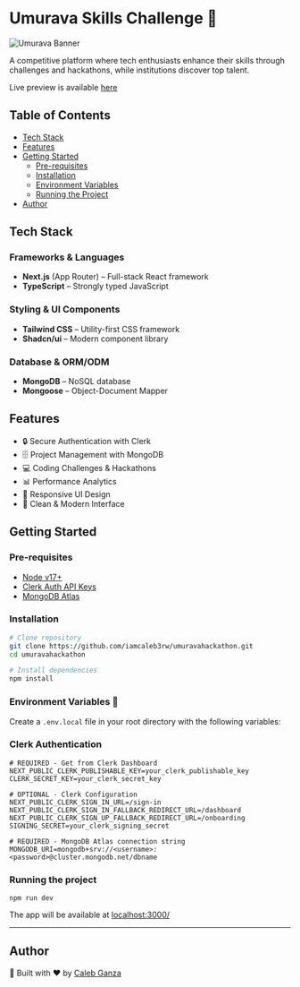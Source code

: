 # Umurava Skills Challenge 🚀

![Umurava Banner](https://placehold.co/1200x400/286EF0/white?text=Umurava+Skills+Challenge\nShowcase+Your+Tech+Prowess!&font=worksans)

A competitive platform where tech enthusiasts enhance their skills through challenges and hackathons, while institutions discover top talent.

Live preview is available [here](https://umuravahackathon.vercel.app)

## Table of Contents

- [Tech Stack](#tech-stack)
- [Features](#features)
- [Getting Started](#getting-started)
  - [Pre-requisites](#pre-requisites)
  - [Installation](#installation)
  - [Environment Variables](#environment-variables)
  - [Running the Project](#running-the-project)
- [Author](#author)

## Tech Stack

### Frameworks & Languages

- **Next.js** (App Router) – Full-stack React framework
- **TypeScript** – Strongly typed JavaScript

### Styling & UI Components

- **Tailwind CSS** – Utility-first CSS framework
- **Shadcn/ui** – Modern component library

### Database & ORM/ODM

- **MongoDB** – NoSQL database
- **Mongoose** – Object-Document Mapper

## Features

- 🔒 Secure Authentication with Clerk
- 🗄️ Project Management with MongoDB
- 💻 Coding Challenges & Hackathons
- 📊 Performance Analytics
- 📱 Responsive UI Design
- 🎨 Clean & Modern Interface

## Getting Started

### Pre-requisites

- [Node v17+](https://nodejs.org/en/download)
- [Clerk Auth API Keys](https://clerk.com)
- [MongoDB Atlas](https://www.mongodb.com/products/platform/atlas-database)

### Installation

```bash
# Clone repository
git clone https://github.com/iamcaleb3rw/umuravahackathon.git
cd umuravahackathon

# Install dependencies
npm install
```

### Environment Variables 🔑

Create a `.env.local` file in your root directory with the following variables:

### Clerk Authentication

```env
# REQUIRED - Get from Clerk Dashboard
NEXT_PUBLIC_CLERK_PUBLISHABLE_KEY=your_clerk_publishable_key
CLERK_SECRET_KEY=your_clerk_secret_key

# OPTIONAL - Clerk Configuration
NEXT_PUBLIC_CLERK_SIGN_IN_URL=/sign-in
NEXT_PUBLIC_CLERK_SIGN_IN_FALLBACK_REDIRECT_URL=/dashboard
NEXT_PUBLIC_CLERK_SIGN_UP_FALLBACK_REDIRECT_URL=/onboarding
SIGNING_SECRET=your_clerk_signing_secret

# REQUIRED - MongoDB Atlas connection string
MONGODB_URI=mongodb+srv://<username>:<password>@cluster.mongodb.net/dbname
```

### Running the project

```
npm run dev
```

The app will be available at [localhost:3000/](http://localhost:3000)

---

## Author

🚀 Built with ❤️ by [Caleb Ganza](https://calebganza.vercel.app)
